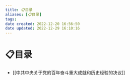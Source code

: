 ```yaml
---
title: 📋目录
aliases: [📋目录]
tags: 
date created: 2022-12-20 16:56:50
date updated: 2022-12-29 16:10:16
---
```


# 📋目录

- [[中共中央关于党的百年奋斗重大成就和历史经验的决议]]
